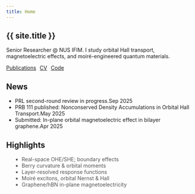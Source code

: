 ```yaml
---
title: Home
---
```


<section class="hero">
  <h1>{{ site.title }}</h1>
  <p class="muted">Senior Researcher @ NUS IFIM. I study orbital Hall transport, magnetoelectric effects, and moiré-engineered quantum materials.</p>
  <p style="margin:14px 0 0; display:flex; gap:10px; flex-wrap:wrap">
    <a class="btn" href="{{ "/publications/" | relative_url }}">Publications</a>
    <a class="btn" href="{{ "/assets/Hao_Sun_CV.pdf" | relative_url }}">CV</a>
    <a class="btn" href="{{ "/code/" | relative_url }}">Code</a>
  </p>
</section>

<div class="grid cols-3" style="margin-top:16px">
  <div class="card pad" style="grid-column: span 2;">
    <h2>News</h2>
    <ul class="news">
      <li><span class="muted">PRL second-round review in progress.</span><time class="muted">Sep 2025</time></li>
      <li><span class="muted">PRB 111 published: Nonconserved Density Accumulations in Orbital Hall Transport.</span><time class="muted">May 2025</time></li>
      <li><span class="muted">Submitted: In-plane orbital magnetoelectric effect in bilayer graphene.</span><time class="muted">Apr 2025</time></li>
    </ul>
  </div>
  <div class="card pad">
    <h2>Highlights</h2>
    <ul style="margin:8px 0 0 18px; color:#555">
      <li>Real-space OHE/SHE; boundary effects</li>
      <li>Berry curvature &amp; orbital moments</li>
      <li>Layer-resolved response functions</li>
      <li>Moiré excitons, orbital Nernst &amp; Hall</li>
      <li>Graphene/hBN in-plane magnetoelectricity</li>
    </ul>
  </div>
</div>
